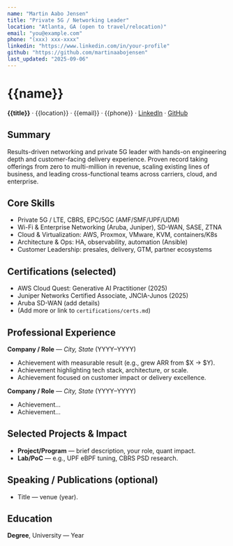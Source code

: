 ```yaml
---
name: "Martin Aabo Jensen"
title: "Private 5G / Networking Leader"
location: "Atlanta, GA (open to travel/relocation)"
email: "you@example.com"
phone: "(xxx) xxx-xxxx"
linkedin: "https://www.linkedin.com/in/your-profile"
github: "https://github.com/martinaabojensen"
last_updated: "2025-09-06"
---
```


# {{name}}

**{{title}}** · {{location}} · {{email}} · {{phone}} · [LinkedIn]({{linkedin}}) · [GitHub]({{github}})

## Summary
Results-driven networking and private 5G leader with hands-on engineering depth and customer-facing delivery experience. Proven record taking offerings from zero to multi-million in revenue, scaling existing lines of business, and leading cross-functional teams across carriers, cloud, and enterprise.

## Core Skills
- Private 5G / LTE, CBRS, EPC/5GC (AMF/SMF/UPF/UDM)
- Wi-Fi & Enterprise Networking (Aruba, Juniper), SD-WAN, SASE, ZTNA
- Cloud & Virtualization: AWS, Proxmox, VMware, KVM, containers/K8s
- Architecture & Ops: HA, observability, automation (Ansible)
- Customer Leadership: presales, delivery, GTM, partner ecosystems

## Certifications (selected)
- AWS Cloud Quest: Generative AI Practitioner (2025)
- Juniper Networks Certified Associate, JNCIA-Junos (2025)
- Aruba SD-WAN (add details)
- (Add more or link to `certifications/certs.md`)

## Professional Experience
**Company / Role** — *City, State*  (YYYY–YYYY)
- Achievement with measurable result (e.g., grew ARR from $X → $Y).
- Achievement highlighting tech stack, architecture, or scale.
- Achievement focused on customer impact or delivery excellence.

**Company / Role** — *City, State*  (YYYY–YYYY)
- Achievement…
- Achievement…

## Selected Projects & Impact
- **Project/Program** — brief description, your role, quant impact.
- **Lab/PoC** — e.g., UPF eBPF tuning, CBRS PSD research.

## Speaking / Publications (optional)
- Title — venue (year).

## Education
**Degree**, University — Year
